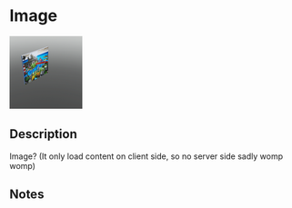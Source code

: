 # Image

![Image](../Cropped_Blocks/Building_Blocks/Image.png)

## Description
<!-- Write a description for this block -->
Image? (It only load content on client side, so no server side sadly womp womp)

## Notes
<!-- Any extra notes -->
